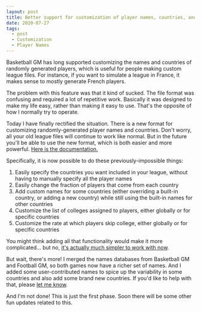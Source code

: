 ```yaml
---
layout: post
title: Better support for customization of player names, countries, and colleges
date: 2020-07-27
tags:
  - post
  - Customization
  - Player Names
---
```


Basketball GM has long supported customizing the names and countries of randomly generated players, which is useful for people making custom league files. For instance, if you want to simulate a league in France, it makes sense to mostly generate French players.

The problem with this feature was that it kind of sucked. The file format was confusing and required a lot of repetitive work. Basically it was designed to make my life easy, rather than making it easy to use. That's the opposite of how I normally try to operate.

Today I have finally rectified the situation. There is a new format for customizing randomly-generated player names and countries. Don't worry, all your old league files will continue to work like normal. But in the future you'll be able to use the new format, which is both easier and more powerful. [Here is the documentation.](/manual/customization/names-countries-colleges/)

<!--more-->

Specifically, it is now possible to do these previously-impossible things:

1. Easily specify the countries you want included in your league, without having to manually specify all the player names
2. Easily change the fraction of players that come from each country
3. Add custom names for some countries (either overriding a built-in country, or adding a new country) while still using the built-in names for other countries
4. Customize the list of colleges assigned to players, either globally or for specific countries
5. Customize the rate at which players skip college, either globally or for specific countries

You might think adding all that functionality would make it more complicated... but no, [it's actually much simpler to work with now](/manual/customization/names-countries-colleges/).

But wait, there's more! I merged the names databases from Basketball GM and Football GM, so both games now have a richer set of names. And I added some user-contributed names to spice up the variability in some countries and also add some brand new countries. If you'd like to help with that, please [let me know](/contact/).

And I'm not done! This is just the first phase. Soon there will be some other fun updates related to this.
